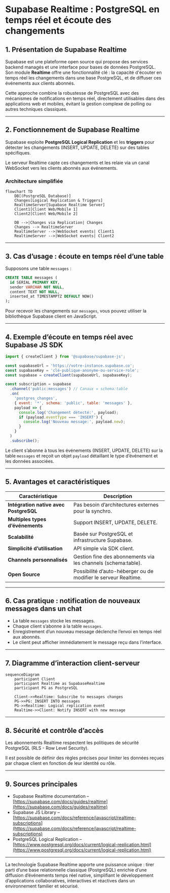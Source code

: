 # Supabase Realtime : PostgreSQL en temps réel et écoute des changements

## 1. Présentation de Supabase Realtime

Supabase est une plateforme open source qui propose des services backend managés et une interface pour bases de données PostgreSQL. Son module **Realtime** offre une fonctionnalité clé : la capacité d'écouter en temps réel les changements dans une base PostgreSQL, et de diffuser ces événements aux clients abonnés.

Cette approche combine la robustesse de PostgreSQL avec des mécanismes de notifications en temps réel, directement utilisables dans des applications web et mobiles, évitant la gestion complexe de polling ou autres techniques classiques.

---

## 2. Fonctionnement de Supabase Realtime

Supabase exploite **PostgreSQL Logical Replication** et les **triggers** pour détecter les changements (INSERT, UPDATE, DELETE) sur des tables spécifiques.

Le serveur Realtime capte ces changements et les relaie via un canal WebSocket vers les clients abonnés aux événements.

### Architecture simplifiée

```mermaid
flowchart TD
    DB[(PostgreSQL Database)]
    Changes[Logical Replication & Triggers]
    RealtimeServer[Supabase Realtime Server]
    Client1[Client Web/Mobile 1]
    Client2[Client Web/Mobile 2]

    DB -->|Changes via Replication| Changes
    Changes --> RealtimeServer
    RealtimeServer -->|WebSocket events| Client1
    RealtimeServer -->|WebSocket events| Client2
```

---

## 3. Cas d’usage : écoute en temps réel d’une table

Supposons une table `messages` :

```sql
CREATE TABLE messages (
  id SERIAL PRIMARY KEY,
  sender VARCHAR NOT NULL,
  content TEXT NOT NULL,
  inserted_at TIMESTAMPTZ DEFAULT NOW()
);
```

Pour recevoir les changements sur `messages`, vous pouvez utiliser la bibliothèque Supabase client en JavaScript.

---

## 4. Exemple d’écoute en temps réel avec Supabase JS SDK

```javascript
import { createClient } from '@supabase/supabase-js';

const supabaseUrl = 'https://votre-instance.supabase.co';
const supabaseKey = 'clé-publique-anonyme-ou-service-role';
const supabase = createClient(supabaseUrl, supabaseKey);

const subscription = supabase
  .channel('public:messages') // Canaux = schema:table
  .on(
    'postgres_changes',
    { event: '*', schema: 'public', table: 'messages' },
    payload => {
      console.log('Changement détecté:', payload);
      if (payload.eventType === 'INSERT') {
        console.log('Nouveau message:', payload.new);
      }
    }
  )
  .subscribe();
```

Le client s’abonne à tous les événements (INSERT, UPDATE, DELETE) sur la table `messages` et reçoit un objet `payload` détaillant le type d’événement et les données associées.

---

## 5. Avantages et caractéristiques

| Caractéristique               | Description                                               |
|------------------------------|-----------------------------------------------------------|
| **Intégration native avec PostgreSQL** | Pas besoin d’architectures externes pour la synchro.      |
| **Multiples types d’événements**       | Support INSERT, UPDATE, DELETE.                          |
| **Scalabilité**                          | Basée sur PostgreSQL et infrastructure Supabase.        |
| **Simplicité d’utilisation**            | API simple via SDK client.                               |
| **Channels personnalisés**               | Gestion fine des abonnements via les channels (schema:table).|
| **Open Source**                        | Possibilité d’auto-héberger ou de modifier le serveur Realtime. |

---

## 6. Cas pratique : notification de nouveaux messages dans un chat

- La table `messages` stocke les messages.
- Chaque client s’abonne à la table `messages`.
- Enregistrement d’un nouveau message déclenche l’envoi en temps réel aux abonnés.
- Le client peut afficher immédiatement le message reçu dans l’interface.

---

## 7. Diagramme d’interaction client-serveur

```mermaid
sequenceDiagram
    participant Client
    participant Realtime as SupabaseRealtime
    participant PG as PostgreSQL

    Client->>Realtime: Subscribe to messages changes
    PG->>PG: INSERT INTO messages
    PG->>Realtime: Logical replication event
    Realtime->>Client: Notify INSERT with new message
```

---

## 8. Sécurité et contrôle d’accès

Les abonnements Realtime respectent les politiques de sécurité PostgreSQL (RLS - Row Level Security).

Il est possible de définir des règles précises pour limiter les données reçues par chaque client en fonction de leur identité ou rôle.

---

## 9. Sources principales

- Supabase Realtime documentation – [https://supabase.com/docs/guides/realtime](https://supabase.com/docs/guides/realtime)  
- Supabase JS Library – [https://supabase.com/docs/reference/javascript/realtime-subscriptions](https://supabase.com/docs/reference/javascript/realtime-subscriptions)  
- PostgreSQL Logical Replication – [https://www.postgresql.org/docs/current/logical-replication.html](https://www.postgresql.org/docs/current/logical-replication.html)  

---

La technologie Supabase Realtime apporte une puissance unique : tirer parti d’une base relationnelle classique (PostgreSQL) enrichie d’une diffusion d’événements temps réel native, simplifiant le développement d’applications collaboratives, interactives et réactives dans un environnement familier et sécurisé.